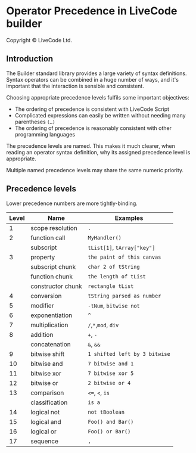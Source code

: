 # Operator Precedence in LiveCode builder
Copyright © LiveCode Ltd.

## Introduction

The Builder standard library provides a large variety of syntax definitions.
Syntax operators can be combined in a huge number of ways, and it's important
that the interaction is sensible and consistent.

Choosing appropriate precedence levels fulfils some important objectives:

- The ordering of precedence is consistent with LiveCode Script
- Complicated expressions can easily be written without needing many
  parentheses `(…)`
- The ordering of precedence is reasonably consistent with other programming
  languages

The precedence levels are named.  This makes it much clearer, when reading an
operator syntax definition, why its assigned precedence level is appropriate.

Multiple named precedence levels may share the same numeric priority.

## Precedence levels

Lower precedence numbers are more tightly-binding.

| Level | Name              | Examples                      |
|-------|-------------------|-------------------------------|
| 1     | scope resolution  | `.`                           |
| 2     | function call     | `MyHandler()`                 |
|       | subscript         | `tList[1]`, `tArray["key"]`   |
| 3     | property          | `the paint of this canvas`    |
|       | subscript chunk   | `char 2 of tString`           |
|       | function chunk    | `the length of tList`         |
|       | constructor chunk | `rectangle tList`             |
| 4     | conversion        | `tString parsed as number`    |
| 5     | modifier          | `-tNum`, `bitwise not`        |
| 6     | exponentiation    | `^`                           |
| 7     | multiplication    | `/`,`*`,`mod`, `div`          |
| 8     | addition          | `+`, `-`                      |
|       | concatenation     | `&`, `&&`                     |
| 9     | bitwise shift     | `1 shifted left by 3 bitwise` |
| 10    | bitwise and       | `7 bitwise and 1`             |
| 11    | bitwise xor       | `7 bitwise xor 5`             |
| 12    | bitwise or        | `2 bitwise or 4`              |
| 13    | comparison        | `<=`, `<`, `is`               |
|       | classification    | `is a`                        |
| 14    | logical not       | `not tBoolean`                |
| 15    | logical and       | `Foo() and Bar()`             |
| 16    | logical or        | `Foo() or Bar()`              |
| 17    | sequence          | `,`                           |
